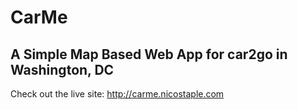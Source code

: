 CarMe
=====

<h2>A Simple Map Based Web App for car2go in Washington, DC</h2>
<p>Check out the live site: <a href="http://carme.nicostaple.com" target="_blank">http://carme.nicostaple.com</a></p>
